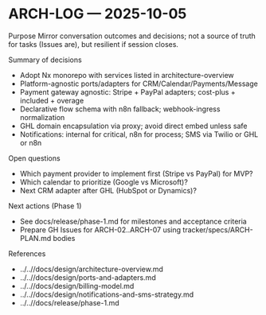 # ARCH-LOG — 2025-10-05

Purpose
Mirror conversation outcomes and decisions; not a source of truth for tasks (Issues are), but resilient if session closes.

Summary of decisions
- Adopt Nx monorepo with services listed in architecture-overview
- Platform-agnostic ports/adapters for CRM/Calendar/Payments/Message
- Payment gateway agnostic: Stripe + PayPal adapters; cost-plus + included + overage
- Declarative flow schema with n8n fallback; webhook-ingress normalization
- GHL domain encapsulation via proxy; avoid direct embed unless safe
- Notifications: internal for critical, n8n for process; SMS via Twilio or GHL or n8n

Open questions
- Which payment provider to implement first (Stripe vs PayPal) for MVP?
- Which calendar to prioritize (Google vs Microsoft)?
- Next CRM adapter after GHL (HubSpot or Dynamics)?

Next actions (Phase 1)
- See docs/release/phase-1.md for milestones and acceptance criteria
- Prepare GH Issues for ARCH-02..ARCH-07 using tracker/specs/ARCH-PLAN.md bodies

References
- ../..//docs/design/architecture-overview.md
- ../..//docs/design/ports-and-adapters.md
- ../..//docs/design/billing-model.md
- ../..//docs/design/notifications-and-sms-strategy.md
- ../..//docs/release/phase-1.md
